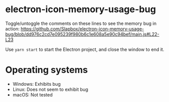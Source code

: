 # electron-icon-memory-usage-bug

Toggle/untoggle the comments on these lines to see the memory bug in action: https://github.com/Slapbox/electron-icon-memory-usage-bug/blob/dd976c2cd7e095239f980b6c1e608a5e90c94bef/main.js#L22-L23

Use `yarn start` to start the Electron project, and close the window to end it.

# Operating systems

- Windows: Exhibits bug
- Linux: Does not seem to exhibit bug
- macOS: Not tested